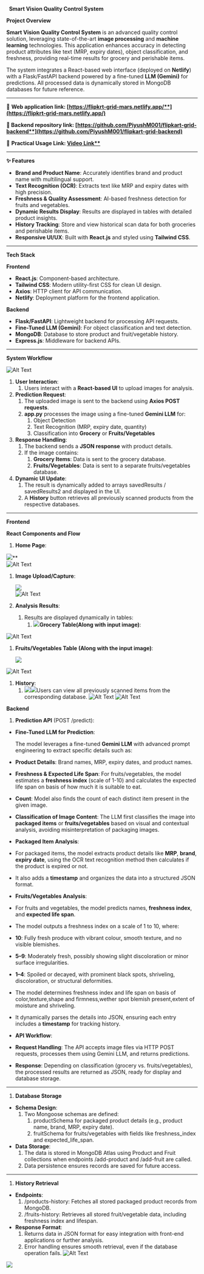 ﻿` `**Smart Vision Quality Control System**

**Project Overview**

**Smart Vision Quality Control System** is an advanced quality control solution, leveraging state-of-the-art **image processing** and **machine learning** technologies. This application enhances accuracy in detecting product attributes like text (MRP, expiry dates), object classification, and freshness, providing real-time results for grocery and perishable items.

The system integrates a React-based web interface (deployed on **Netlify**) with a Flask/FastAPI backend powered by a fine-tuned **LLM (Gemini)** for predictions. All processed data is dynamically stored in MongoDB databases for future reference.

-----
🚀 **Web application link: [https://flipkrt-grid-mars.netlify.app/**](https://flipkrt-grid-mars.netlify.app/)**

**🚀 Backend repository link: [https://github.com/PiyushM001/flipkart-grid-backend**](https://github.com/PiyushM001/flipkart-grid-backend)**

**🚀** **Practical Usage Link: [Video Link**](https://drive.google.com/file/d/1RyE0Gsdrise3Rw0hRBiOBsdiI9FCeukP/view)**

-----
**✨ Features**

- **Brand and Product Name**: Accurately identifies brand and product name with multilingual support.
- **Text Recognition (OCR)**: Extracts text like MRP and expiry dates with high precision.
- **Freshness & Quality Assessment**: AI-based freshness detection for fruits and vegetables.
- **Dynamic Results Display**: Results are displayed in tables with detailed product insights.
- **History Tracking**: Store and view historical scan data for both groceries and perishable items.
- **Responsive UI/UX**: Built with **React.js** and styled using **Tailwind CSS**.
-----
**Tech Stack**

**Frontend**

- **React.js**: Component-based architecture.
- **Tailwind CSS**: Modern utility-first CSS for clean UI design.
- **Axios**: HTTP client for API communication.
- **Netlify**: Deployment platform for the frontend application.

**Backend**

- **Flask/FastAPI**: Lightweight backend for processing API requests.
- **Fine-Tuned LLM (Gemini)**: For object classification and text detection.
- **MongoDB**: Database to store product and fruit/vegetable history.
- **Express.js**: Middleware for backend APIs.
-----
**System Workflow**

![Alt Text](src/images/flow.png)

1. **User Interaction**:
   1. Users interact with a **React-based UI** to upload images for analysis.
1. **Prediction Request**:
   1. The uploaded image is sent to the backend using **Axios POST requests**.
   1. **app.py** processes the image using a fine-tuned **Gemini LLM** for: 
      1. Object Detection
      1. Text Recognition (MRP, expiry date, quantity)
      1. Classification into **Grocery** or **Fruits/Vegetables**
1. **Response Handling**:
   1. The backend sends a **JSON response** with product details.
   1. If the image contains: 
      1. **Grocery Items**: Data is sent to the grocery database.
      1. **Fruits/Vegetables**: Data is sent to a separate fruits/vegetables database.
1. **Dynamic UI Update**:
   1. The result is dynamically added to arrays savedResults / savedResults2 and displayed in the UI.
   1. A **History** button retrieves all previously scanned products from the respective databases.
-----
**Frontend**

**React Components and Flow**

1. **Home Page**:

![](Aspose.Words.beb964a5-f4fb-43d1-b52c-5ae96e725be2.002.png)**    
![Alt Text](src/images/homepage.png)

1. **Image Upload/Capture**:

   ![](Aspose.Words.beb964a5-f4fb-43d1-b52c-5ae96e725be2.003.png)    
   ![Alt Text](src/images/upload.png)        

1. **Analysis Results**:
   1. Results are displayed dynamically in tables:
      1. ![](Aspose.Words.beb964a5-f4fb-43d1-b52c-5ae96e725be2.004.png)**Grocery Table(**Along with input image**)**:


![Alt Text](src/images/result.png)






1. **Fruits/Vegetables Table (**Along with the input image**)**:

   ![](Aspose.Words.beb964a5-f4fb-43d1-b52c-5ae96e725be2.005.png)

![Alt Text](src/images/fruits.png)


1. **History**:
   1. ![](Aspose.Words.beb964a5-f4fb-43d1-b52c-5ae96e725be2.006.png)![](Aspose.Words.beb964a5-f4fb-43d1-b52c-5ae96e725be2.007.png)Users can view all previously scanned items from the corresponding database.
   ![Alt Text](src/images/history1.png)
   ![Alt Text](src/images/history2.png)


**Backend**

1. **Prediction API** (POST /predict):
- **Fine-Tuned LLM for Prediction**:

  The model leverages a fine-tuned **Gemini LLM** with advanced prompt engineering to extract specific details such as:

- **Product Details**: Brand names, MRP, expiry dates, and product names.
- **Freshness & Expected Life Span**: For fruits/vegetables, the model estimates a **freshness index** (scale of 1-10) and calculates the expected life span on basis of how much it is suitable to eat.
- **Count**: Model also finds the count of each distinct item present in the given image.
- **Classification of Image Content**:
  The LLM first classifies the image into **packaged items** or **fruits/vegetables** based on visual and contextual analysis, avoiding misinterpretation of packaging images.
- **Packaged Item Analysis**:
- For packaged items, the model extracts product details like **MRP**, **brand**, **expiry date**, using the OCR text recognition method then calculates if the product is expired or not.
- It also adds a **timestamp** and organizes the data into a structured JSON format.

- **Fruits/Vegetables Analysis**:
- For fruits and vegetables, the model predicts names, **freshness index**, and **expected life span**.
- The model outputs a freshness index on a scale of 1 to 10, where:
- **10**: Fully fresh produce with vibrant colour, smooth texture, and no visible blemishes.
- **5–9**: Moderately fresh, possibly showing slight discoloration or minor surface irregularities.
- **1–4**: Spoiled or decayed, with prominent black spots, shriveling, discoloration, or structural deformities.
- The model determines freshness index and life span on basis of color,texture,shape and firmness,wether spot blemish present,extent of moisture and shriveling.
- It dynamically parses the details into JSON, ensuring each entry includes a **timestamp** for tracking history.

- **API Workflow**:
- **Request Handling**: The API accepts image files via HTTP POST requests, processes them using Gemini LLM, and returns predictions.
- **Response**: Depending on classification (grocery vs. fruits/vegetables), the processed results are returned as JSON, ready for display and database storage.

-----
1. **Database Storage**
- **Schema Design**: 
  1. Two Mongoose schemas are defined: 
     1. productSchema for packaged product details (e.g., product name, brand, MRP, expiry date).
     1. fruitSchema for fruits/vegetables with fields like freshness\_index and expected\_life\_span.
- **Data Storage**: 
  1. The data is stored in MongoDB Atlas using Product and Fruit collections when endpoints /add-product and /add-fruit are called.
  1. Data persistence ensures records are saved for future access.
-----
1. **History Retrieval**
- **Endpoints**: 
  1. /products-history: Fetches all stored packaged product records from MongoDB.
  1. /fruits-history: Retrieves all stored fruit/vegetable data, including freshness index and lifespan.
- **Response Format**: 
  1. Returns data in JSON format for easy integration with front-end applications or further analysis.
  1. Error handling ensures smooth retrieval, even if the database operation fails.
  ![Alt Text](src/images/endpoints.png)


![](Aspose.Words.beb964a5-f4fb-43d1-b52c-5ae96e725be2.008.png)
